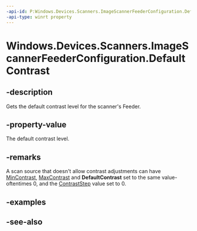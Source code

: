----api-id: P:Windows.Devices.Scanners.ImageScannerFeederConfiguration.DefaultContrast
-api-type: winrt property
---<!-- Property syntaxpublic int DefaultContrast { get; }--># Windows.Devices.Scanners.ImageScannerFeederConfiguration.DefaultContrast## -descriptionGets the default contrast level for the scanner's Feeder.## -property-valueThe default contrast level.## -remarksA scan source that doesn't allow contrast adjustments can have [MinContrast](imagescannerfeederconfiguration_mincontrast.md), [MaxContrast](imagescannerfeederconfiguration_maxcontrast.md) and **DefaultContrast** set to the same value-oftentimes 0, and the [ContrastStep](imagescannerfeederconfiguration_contraststep.md) value set to 0.## -examples## -see-also